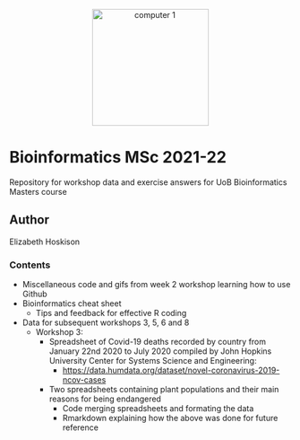 <p align="center">
 <img width="208" alt="computer 1" src="https://user-images.githubusercontent.com/91949075/136818951-f4b61017-e0cf-4dc5-8eef-47f56862dad6.PNG">
</p>
 
# Bioinformatics MSc 2021-22
 Repository for workshop data and exercise answers for UoB Bioinformatics Masters course
 
## Author

Elizabeth Hoskison

### Contents

- Miscellaneous code and gifs from week 2 workshop learning how to use Github
- Bioinformatics cheat sheet 
  - Tips and feedback for effective R coding
- Data for subsequent workshops 3, 5, 6 and 8
  - Workshop 3: 
    - Spreadsheet of Covid-19 deaths recorded by country from January 22nd 2020 to July 2020 compiled by John Hopkins University Center for Systems Science and Engineering:
      - https://data.humdata.org/dataset/novel-coronavirus-2019-ncov-cases
    - Two spreadsheets containing plant populations and their main reasons for being endangered 
      - Code merging spreadsheets and formating the data 
      - Rmarkdown explaining how the above was done for future reference




